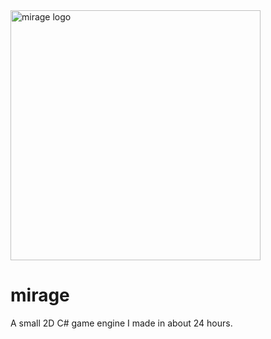 <img src="https://github.com/natecurtiss/mirage/blob/b962281002f9e2b8c5380a0ef6dabadb8a3ac6c6/Mirage.Resources/logo.png" alt="mirage logo" width="400"/>

# mirage
A small 2D C# game engine I made in about 24 hours.
